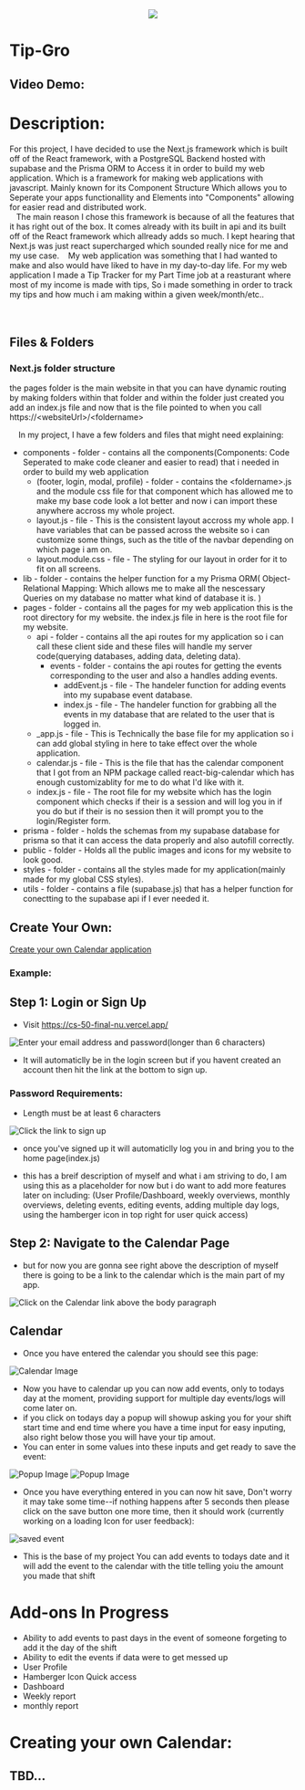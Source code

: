 <div align="center">
  <img src="https://github.com/NateAyye/CS50-Final/blob/main/public/README_images/README-Legend-Image-CS50Final.png?raw=true"/>
</div>

# Tip-Gro

## Video Demo:  <URL HERE>
# Description:
  For this project, I have decided to use the Next.js framework which is built off of the React framework, with a PostgreSQL Backend hosted with supabase and the Prisma ORM to Access it in order to build my web application. Which is a framework for making web applications with javascript. Mainly known for its Component Structure Which allows you to Seperate your apps functionallity and Elements into "Components" allowing for easier read and distributed work.<br/>
  &nbsp; &nbsp;The main reason I chose this framework is because of all the features that it has right out of the box. It comes already with its built in api and its built off of the React framework which allready adds so much. I kept hearing that Next.js was just react supercharged which sounded really nice for me and my use case.
  &nbsp; &nbsp;My web application was something that I had wanted to make and also would have liked to have in my day-to-day life.
  For my web application I made a Tip Tracker for my Part Time job at a reasturant where most of my income is made with tips, So i made something in order to track my tips and how much i am making within a given week/month/etc..  
  <br/>
  <br/>

 ## Files & Folders

 ### Next.js folder structure
  the pages folder is the main website in that you can have dynamic routing by making folders within that folder and within the folder just created you add an index.js file and now that is the file pointed to when you call https://\<websiteUrl\>/\<foldername\>

  &nbsp; &nbsp; In my project, I have a few folders and files that might need explaining:
  - components - folder - contains all the components(Components: Code Seperated to make code cleaner and easier to read) that i needed in order to build my web application
    - (footer, login, modal, profile) - folder - contains the \<foldername\>.js and the module css file for that component which has allowed me to make my base code look a lot better and now i can import these anywhere accross my whole project.
    - layout.js - file - This is the consistent layout accross my whole app. I have variables that can be passed across the website so i can customize some things, such as the title of the navbar depending on which page i am on.
    - layout.module.css - file - The styling for our layout in order for it to fit on all screens.
  - lib - folder - contains the helper function for a my Prisma ORM( Object-Relational Mapping: Which allows me to make all the nescessary Queries on my database no matter what kind of database it is. )
  - pages - folder - contains all the pages for my web application this is the root directory for my website. the index.js file in here is the root file for my website.
    - api - folder - contains all the api routes for my application so i can call these client side and these files will handle my server code(querying databases, adding data, deleting data).
      - events - folder - contains the api routes for getting the events corresponding to the user and also a handles adding events.
        - addEvent.js - file - The handeler function for adding events into my supabase event database.
        - index.js - file - The handeler function for grabbing all the events in my database that are related to the user that is logged in.
    - _app.js - file - This is Technically the base file for my application so i can add global styling in here to take effect over the whole application.
    - calendar.js - file - This is the file that has the calendar component that I got from an NPM package called react-big-calendar which has enough customizablity for me to do what I'd like with it.
    - index.js - file - The root file for my website which has the login component which checks if their is a session and will log you in if you do but if their is no session then it will prompt you to the login/Register form.
  - prisma - folder - holds the schemas from my supabase database for prisma so that it can access the data properly and also autofill correctly.
  - public - folder - Holds all the public images and icons for my website to look good.
  - styles - folder - contains all the styles made for my application(mainly made for my global CSS styles).
  - utils - folder - contains a file (supabase.js) that has a helper function for conectting to the supabase api if I ever needed it.


## Create Your Own:
  [Create your own Calendar application](#creating-your-own-calendar)

### Example:



## Step 1: Login or Sign Up
  - Visit https://cs-50-final-nu.vercel.app/

  ![Enter your email address and password(longer than 6 characters)](public/README_images/step1.png)

  - It will automaticlly be in the login screen but if you havent created an account then hit the link at the bottom to sign up.
### Password Requirements:
  - Length must be at least 6 characters

  ![Click the link to sign up](public/README_images/signup.png)

  - once you've signed up it will automaticlly log you in and bring you to the home page(index.js) 
  


  - this has a breif description of myself and what i am striving to do, I am using this as a placeholder for now but i do want to add more features later on including: (User Profile/Dashboard, weekly overviews, monthly overviews, deleting events, editing events, adding multiple day logs, using the hamberger icon in top right for user quick access)




## Step 2: Navigate to the Calendar Page

  - but for now you are gonna see right above the description of myself there is going to be a link to the calendar which is the main part of my app.
  
  ![Click on the Calendar link above the body paragraph](public/README_images/Step2.png)


## Calendar

  - Once you have entered the calendar you should see this page:

![Calendar Image ](public/README_images/calendar.png)

 - Now you have to calendar up you can now add events, only to todays day at the moment, providing support for multiple day events/logs will come later on.
 - if you click on todays day a popup will showup asking you for your shift start time and end time where you have a time input for easy inputing, also right below those you will have your tip amout.
 - You can enter in some values into these inputs and get ready to save the event:
  
  ![Popup Image](public/README_images/modal-empty.png)
  ![Popup Image](public/README_images/modal-filled.png)

- Once you have everything entered in you can now hit save, Don't  worry it may take some time--if nothing happens after 5 seconds then please click on the save button one more time, then it should work (currently working on a loading Icon for user feedback):

![saved event](public/README_images/saved-event.png)


- This is the base of my project You can add events to todays date and it will add the event to the calendar with the title telling yoiu the amount you made that shift
  

# Add-ons In Progress 

  - Ability to add events to past days in the event of someone forgeting to add it the day of the shift
  - Ability to edit the events if data were to get messed up
  - User Profile
  - Hamberger Icon Quick access 
  - Dashboard
  - Weekly report 
  - monthly report



# Creating your own Calendar:

## TBD...

